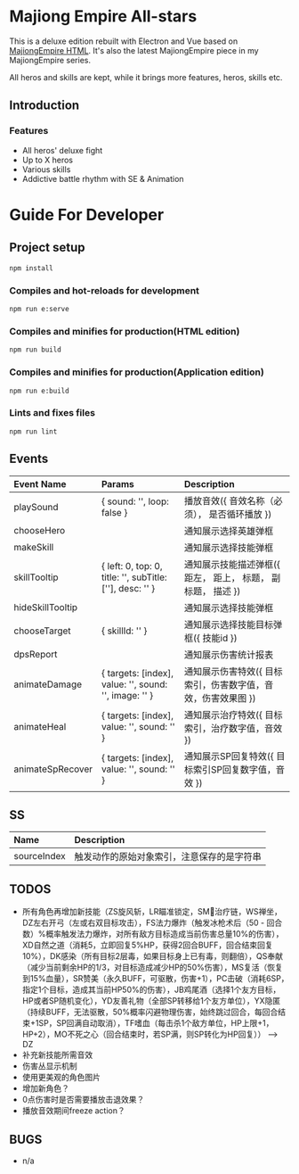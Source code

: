 
# Majiong Empire All-stars

This is a deluxe edition rebuilt with Electron and Vue based on [MajiongEmpire HTML](https://github.com/youngbeen/MajiongEmpire). It's also the latest MajiongEmpire piece in my MajiongEmpire series.

All heros and skills are kept, while it brings more features, heros, skills etc.

## Introduction

### Features

* All heros' deluxe fight
* Up to X heros
* Various skills
* Addictive battle rhythm with SE & Animation

# Guide For Developer

## Project setup
```
npm install
```

### Compiles and hot-reloads for development
```
npm run e:serve
```

### Compiles and minifies for production(HTML edition)
```
npm run build
```

### Compiles and minifies for production(Application edition)
```
npm run e:build
```

### Lints and fixes files
```
npm run lint
```

## Events

| Event Name       | Params      | Description       |
| :--------------- | :---------- | :---------------- |
| playSound        | { sound: '', loop: false } | 播放音效({ 音效名称（必须）， 是否循环播放 }) |
| chooseHero       | | 通知展示选择英雄弹框 |
| makeSkill        | | 通知展示选择技能弹框 |
| skillTooltip     | { left: 0, top: 0, title: '', subTitle: [''], desc: '' } | 通知展示技能描述弹框({ 距左， 距上， 标题， 副标题， 描述 }) |
| hideSkillTooltip | | 通知展示选择技能弹框 |
| chooseTarget     | { skillId: '' } | 通知展示选择技能目标弹框({ 技能id }) |
| dpsReport     | | 通知展示伤害统计报表 |
| animateDamage    | { targets: [index], value: '', sound: '', image: '' } | 通知展示伤害特效({ 目标索引，伤害数字值，音效，伤害效果图 }) |
| animateHeal      | { targets: [index], value: '', sound: '' } | 通知展示治疗特效({ 目标索引，治疗数字值，音效 }) |
| animateSpRecover | { targets: [index], value: '', sound: '' } | 通知展示SP回复特效({ 目标索引SP回复数字值，音效 }) |

## SS

| Name         | Description       |
| :----------- | :---------------- |
| sourceIndex  | 触发动作的原始对象索引，注意保存的是字符串 |


## TODOS

* 所有角色再增加新技能（ZS旋风斩，LR瞄准锁定，SM治疗链，WS禅坐，DZ左右开弓（左或右双目标攻击），FS法力爆炸（触发冰枪术后（50 - 回合数）%概率触发法力爆炸，对所有敌方目标造成当前伤害总量10%的伤害），XD自然之道（消耗5，立即回复5%HP，获得2回合BUFF，回合结束回复10%），DK感染（所有目标2层毒，如果目标身上已有毒，则翻倍），QS奉献（减少当前剩余HP的1/3，对目标造成减少HP的50%伤害），MS复活（恢复到15%血量），SR赞美（永久BUFF，可驱散，伤害+1），PC击破（消耗6SP，指定1个目标，造成其当前HP50%的伤害），JB鸡尾酒（选择1个友方目标，HP或者SP随机变化），YD友善礼物（全部SP转移给1个友方单位），YX隐匿（持续BUFF，无法驱散，50%概率闪避物理伤害，始终跳过回合，每回合结束+1SP，SP回满自动取消），TF嗜血（每击杀1个敌方单位，HP上限+1，HP+2），MO不死之心（回合结束时，若SP满，则SP转化为HP回复）） --> DZ
* 补充新技能所需音效
* 伤害丛显示机制
* 使用更美观的角色图片
* 增加新角色？
* 0点伤害时是否需要播放击退效果？
* 播放音效期间freeze action？

## BUGS

* n/a